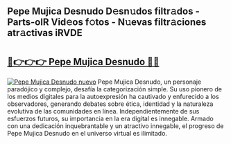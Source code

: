## Pepe Mujica Desnudo D𝚎sn𝚞dos filtr𝚊dos - Parts-olR Vid𝚎os f𝚘tos - N𝚞evas filtr𝚊ciones atr𝚊ctivas iRVDE

# <h2><a href="http://mb2gv6s.tromn.icu/?c=Pepe+Mujica+Desnudo">🔗👉👉👉 Pepe Mujica Desnudo 🔗🔗</a></h2>

[![Pepe Mujica Desnudo nuevo](https://i.imgur.com/pEAQMta.gif)](http://mb2gv6s.tromn.icu/?c=Pepe+Mujica+Desnudo)
Pepe Mujica Desnudo, un personaje paradójico y complejo, desafía la categorización simple. Su uso pionero de los medios digitales para la autoexpresión ha cautivado y enfurecido a los observadores, generando debates sobre ética, identidad y la naturaleza evolutiva de las comunidades en línea. Independientemente de sus esfuerzos futuros, su importancia en la era digital es innegable. Armado con una dedicación inquebrantable y un atractivo innegable, el progreso de Pepe Mujica Desnudo en el universo virtual es ilimitado.
